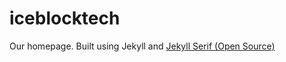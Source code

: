 # iceblocktech

Our homepage. Built using Jekyll and [Jekyll Serif (Open Source)](https://www.zerostatic.io/theme/jekyll-serif/)

